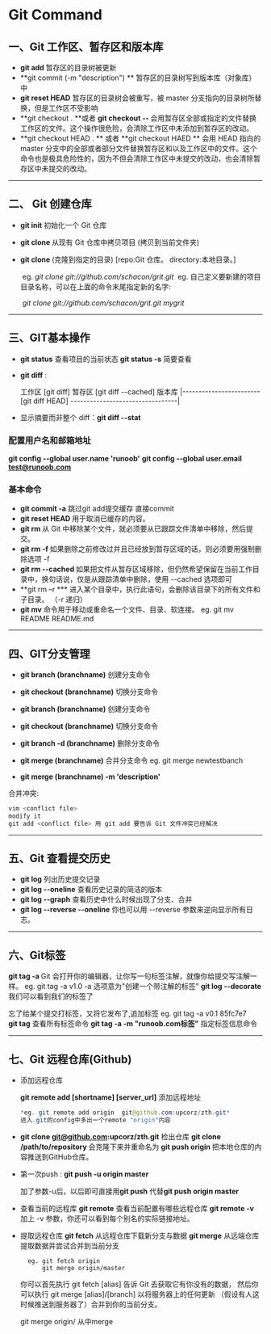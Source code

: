 # Git Command

## 一、Git 工作区、暂存区和版本库

* **git add <file>**  暂存区的目录树被更新
* **git commit (-m "description") **  暂存区的目录树写到版本库（对象库）中
* **git reset HEAD** 暂存区的目录树会被重写，被 master 分支指向的目录树所替换，但是工作区不受影响
* **git checkout .	**或者 **git checkout -- <file>** 会用暂存区全部或指定的文件替换工作区的文件。这个操作很危险，会清除工作区中未添加到暂存区的改动。
* **git checkout HEAD . **   或者 **git checkout HAED <file> ** 会用 HEAD 指向的 master 分支中的全部或者部分文件替换暂存区和以及工作区中的文件。这个命令也是极具危险性的，因为不但会清除工作区中未提交的改动，也会清除暂存区中未提交的改动。

---

## 二、 Git 创建仓库

* **git init**  初始化一个 Git 仓库

* **git clone <repo>** 从现有 Git 仓库中拷贝项目 (拷贝到当前文件夹)    

* **git clone <repo> <directory>** (克隆到指定的目录)         [repo:Git 仓库。 directory:本地目录。]

  ​	eg.		*git clone git://github.com/schacon/grit.git*
  ​	eg.		自己定义要新建的项目目录名称，可以在上面的命令末尾指定新的名字: 

  ​				*git clone git://github.com/schacon/grit.git mygrit*

---

## 三、GIT基本操作

* **git status** 查看项目的当前状态				 **git status -s**  简要查看  

* **git diff** : 

  工作区		[git diff]		暂存区		[git diff --cached]		版本库
  	|------------------------     [git diff HEAD]  ---------------------------------|

* 显示摘要而非整个 diff：**git diff --stat**



### 配置用户名和邮箱地址

**git config --global user.name 'runoob'**
**git config --global user.email test@runoob.com**



### 基本命令

* **git commit -a**		跳过git add提交缓存 直接commit
* **git reset HEAD <file>**	用于取消已缓存的内容。
* **git rm <file>**		从 Git 中移除某个文件，就必须要从已跟踪文件清单中移除，然后提交。
* **git rm -f <file>**	如果删除之前修改过并且已经放到暂存区域的话，则必须要用强制删除选项 -f
* **git rm --cached <file>**	如果把文件从暂存区域移除，但仍然希望保留在当前工作目录中，换句话说，仅是从跟踪清单中删除，使用 --cached 选项即可
* **git rm –r ***  进入某个目录中，执行此语句，会删除该目录下的所有文件和子目录。 （-r 递归）
* **git mv**  命令用于移动或重命名一个文件、目录、软连接。 eg.	git mv README  README.md

---

## 四、GIT分支管理

* **git branch (branchname)**		创建分支命令
* **git checkout (branchname)**	切换分支命令
* **git branch (branchname)**		创建分支命令
* **git checkout (branchname)**	切换分支命令



* **git branch -d (branchname)**	删除分支命令



* **git merge	(branchname)**	合并分支命令	eg.	git merge newtestbanch
* **git merge (branchname) -m 'description'**



合并冲突:

```java
vim <conflict file>
modify it
git add <conflict file>	用 git add 要告诉 Git 文件冲突已经解决
```

---

## 五、Git 查看提交历史

* **git log**		 列出历史提交记录
* **git log --oneline**	查看历史记录的简洁的版本 
* **git log --graph**	查看历史中什么时候出现了分支、合并
* **git log --reverse --oneline**		你也可以用 --reverse 参数来逆向显示所有日志。



---

## 六、Git标签

**git tag -a <tagname>**			Git 会打开你的编辑器，让你写一句标签注解，就像你给提交写注解一样。
	eg.	git tag -a v1.0	
						-a 选项意为"创建一个带注解的标签"
**git log --decorate**			我们可以看到我们的标签了

忘了给某个提交打标签，又将它发布了,追加标签
eg.			git tag -a v0.1 85fc7e7		
**git tag**      查看所有标签命令
**git tag -a <tagname> -m "runoob.com标签"**       指定标签信息命令



---

## 七、Git 远程仓库(Github)

* 添加远程仓库

  **git remote add [shortname] [server_url]**  添加远程地址   

  ```java
  *eg. git remote add origin  git@github.com:upcorz/zth.git*
  进入.git的config中多出一个remote "origin"内容
  ```

* **git clone git@github.com:upcorz/zth.git** 检出仓库
  **git clone /path/to/repository <newname>** 会克隆下来并重命名为<newname>
  **git push origin <branchname>**  把本地仓库的内容推送到GitHub仓库。

* 第一次push :  **git push -u origin master**

  加了参数-u后，以后即可直接用**git push** 代替**git push origin master**

* 查看当前的远程库
  **git remote**		查看当前配置有哪些远程仓库
  **git remote -v**		加上 -v 参数，你还可以看到每个别名的实际链接地址。

* 提取远程仓库
  **git fetch**				从远程仓库下载新分支与数据
  **git merge**			从远端仓库提取数据并尝试合并到当前分支
  		

  		eg.	git fetch origin 
  			git merge origin/master
  你可以首先执行 git fetch [alias] 告诉 Git 去获取它有你没有的数据，
  然后你可以执行 git merge [alias]/[branch] 以将服务器上的任何更新
  （假设有人这时候推送到服务器了）合并到你的当前分支。

  git merge origin/<branchname>	从<branchname>中merge
